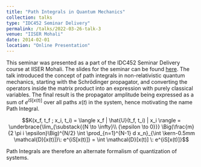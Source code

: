 ```yaml
---
title: "Path Integrals in Quantum Mechanics"
collection: talks
type: "IDC452 Seminar Delivery"
permalink: /talks/2022-03-26-talk-3
venue: "IISER Mohali"
date: 2014-02-01
location: "Online Presentation"
---
```


This seminar was presented as a part of the IDC452 Seminar Delivery course at IISER Mohali. The slides for the  seminar can be found [here](https://en.wikipedia.org/wiki/Path_integral_formulation).
The talk introduced the concept of path integrals in non-relativistic quantum mechanics, starting with the Schrödinger propagator, and converting the operators inside the matrix product into an expression with purely classical variables. The final result is the propagator amplitude being expressed as a sum of $e^{iS[x(t)]}$ over all paths $x(t)$ in the system, hence motivating the name Path Integral.

$$K(x_f, t_f ; x_i, t_i) = \langle x_f | \hat{U}(t_f, t_i) | x_i \rangle = \underbrace{\lim_{\substack{{N \to \infty}\\ {\epsilon \to 0}}} \Big(\frac{m}{2 \pi i \epsilon}\Big)^{N/2} \int \prod_{n=1}^{N-1} d x_n}_{\int \kern-0.5mm \mathcal{D}[x(t)]}\: e^{iS[x(t)]} = \int \mathcal{D}[x(t)] \: e^{iS[x(t)]}$$

Path Integrals are therefore an alternate formalism of quantization of systems.
